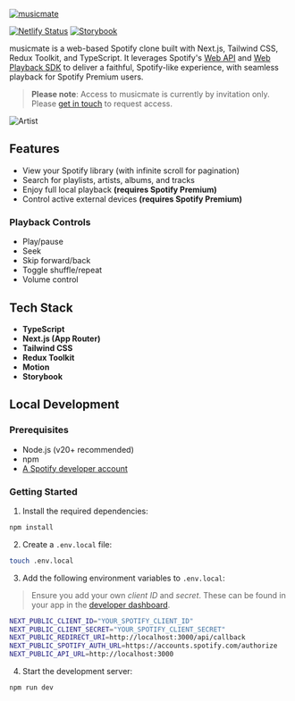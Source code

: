 [![musicmate](https://mexhjsdibsoshbepazwt.supabase.co/storage/v1/object/public/musicmate-pub//musicmate.png)](https://musicmate.jamesmichael.dev)

[![Netlify Status](https://api.netlify.com/api/v1/badges/79adfa93-df1d-4af5-b139-664f90d05941/deploy-status)](https://musicmate.jamesmichael.dev)
[![Storybook](https://img.shields.io/badge/Storybook-View-ff4785?logo=storybook&logoColor=white)](https://jamesomichael.github.io/musicmate-enhanced)

musicmate is a web-based Spotify clone built with Next.js, Tailwind CSS, Redux Toolkit, and TypeScript. It leverages Spotify's [Web API](https://developer.spotify.com/documentation/web-api) and [Web Playback SDK](https://developer.spotify.com/documentation/web-playback-sdk) to deliver a faithful, Spotify-like experience, with seamless playback for Spotify Premium users.

> **Please note**: Access to musicmate is currently by invitation only. Please [get in touch](mailto:musicmate@jamesmichael.dev?subject=Access%20Request) to request access.

![Artist](https://mexhjsdibsoshbepazwt.supabase.co/storage/v1/object/public/musicmate-enhanced/artist-fontaines-dc.jpg)

## **Features**

-   View your Spotify library (with infinite scroll for pagination)
-   Search for playlists, artists, albums, and tracks
-   Enjoy full local playback **(requires Spotify Premium)**
-   Control active external devices **(requires Spotify Premium)**

### **Playback Controls**

-   Play/pause
-   Seek
-   Skip forward/back
-   Toggle shuffle/repeat
-   Volume control

## **Tech Stack**

-   **TypeScript**
-   **Next.js (App Router)**
-   **Tailwind CSS**
-   **Redux Toolkit**
-   **Motion**
-   **Storybook**

## **Local Development**

### **Prerequisites**

-   Node.js (v20+ recommended)
-   npm
-   [A Spotify developer account](https://developer.spotify.com/)

### **Getting Started**

1. Install the required dependencies:

```bash
npm install
```

2. Create a `.env.local` file:

```bash
touch .env.local
```

3. Add the following environment variables to `.env.local`:

> Ensure you add your own _client ID_ and _secret_. These can be found in your app in the [developer dashboard](https://developer.spotify.com/dashboard).

```bash
NEXT_PUBLIC_CLIENT_ID="YOUR_SPOTIFY_CLIENT_ID"
NEXT_PUBLIC_CLIENT_SECRET="YOUR_SPOTIFY_CLIENT_SECRET"
NEXT_PUBLIC_REDIRECT_URI=http://localhost:3000/api/callback
NEXT_PUBLIC_SPOTIFY_AUTH_URL=https://accounts.spotify.com/authorize
NEXT_PUBLIC_API_URL=http://localhost:3000
```

4. Start the development server:

```bash
npm run dev
```
